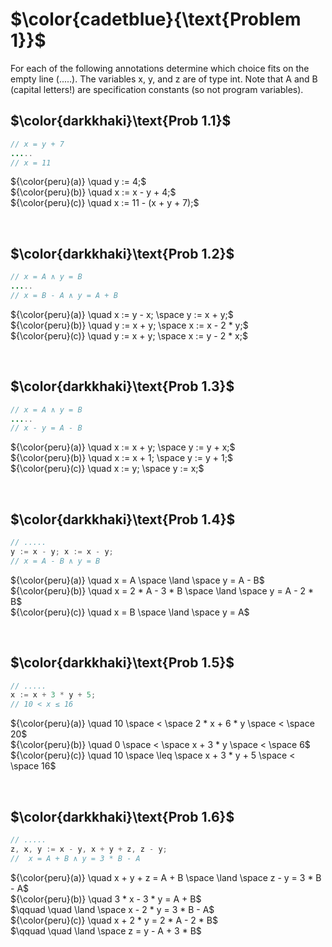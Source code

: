 # $\color{cadetblue}{\text{Problem 1}}$

For each of the following annotations determine which choice fits on the empty line (.....). The
variables x, y, and z are of type int. Note that A and B (capital letters!) are specification
constants (so not program variables).

## $\color{darkkhaki}\text{Prob 1.1}$

```java
// x = y + 7 
.....
// x = 11
```

${\color{peru}(a)} \quad y := 4;$  
${\color{peru}(b)} \quad x := x - y + 4;$  
${\color{peru}(c)} \quad x := 11 - (x + y + 7);$  

&nbsp;

## $\color{darkkhaki}\text{Prob 1.2}$

```java
// x = A ∧ y = B 
.....
// x = B - A ∧ y = A + B 
```

${\color{peru}(a)} \quad x := y - x; \space y := x + y;$  
${\color{peru}(b)} \quad y := x + y; \space x := x - 2 * y;$  
${\color{peru}(c)} \quad y := x + y; \space x := y - 2 * x;$  

&nbsp;

## $\color{darkkhaki}\text{Prob 1.3}$

```java
// x = A ∧ y = B 
.....
// x - y = A - B
```

${\color{peru}(a)} \quad x := x + y; \space y := y + x;$  
${\color{peru}(b)} \quad x := x + 1; \space y := y + 1;$  
${\color{peru}(c)} \quad x := y; \space y := x;$  

&nbsp;

## $\color{darkkhaki}\text{Prob 1.4}$

```java
// .....
y := x - y; x := x - y;
// x = A - B ∧ y = B
```

${\color{peru}(a)} \quad x = A \space \land \space y = A - B$  
${\color{peru}(b)} \quad x = 2 * A - 3 * B \space \land \space y = A - 2 * B$  
${\color{peru}(c)} \quad x = B \space \land \space y = A$  

&nbsp;

## $\color{darkkhaki}\text{Prob 1.5}$

```java
// ..... 
x := x + 3 * y + 5;
// 10 < x ≤ 16
```

${\color{peru}(a)} \quad 10 \space < \space 2 * x + 6 * y \space < \space 20$  
${\color{peru}(b)} \quad 0 \space < \space x + 3 * y \space < \space 6$  
${\color{peru}(c)} \quad 10 \space \leq \space x + 3 * y + 5 \space < \space 16$  

&nbsp;

## $\color{darkkhaki}\text{Prob 1.6}$

```java
// .....
z, x, y := x - y, x + y + z, z - y; 
//  x = A + B ∧ y = 3 * B - A
```

${\color{peru}(a)} \quad x + y + z = A + B \space \land \space z - y = 3 * B - A$  
${\color{peru}(b)} \quad 3 * x - 3 * y = A + B$  
$\qquad \quad \land \space x - 2 * y = 3 * B - A$  
${\color{peru}(c)} \quad x + 2 * y = 2 * A - 2 * B$  
$\qquad \quad \land \space z = y - A + 3 * B$  

&nbsp;
